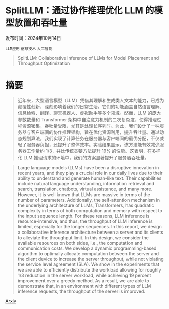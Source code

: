 # SplitLLM：通过协作推理优化 LLM 的模型放置和吞吐量

发布时间：2024年10月14日

`LLM应用` `信息技术` `人工智能`

> SplitLLM: Collaborative Inference of LLMs for Model Placement and Throughput Optimization

# 摘要

> 近年来，大型语言模型（LLM）凭借其理解和生成类人文本的能力，已成为颠覆性创新，深刻影响着我们的日常生活。它们的功能涵盖自然语言理解、信息检索、翻译、聊天机器人、虚拟助手等多个领域。然而，LLM 的庞大参数数量和 Transformer 架构中自注意力机制的二次复杂度，使得推理过程资源密集，吞吐量受限，尤其是处理长序列时。为此，我们设计了一种服务器与客户端间的协作推理架构，旨在优化资源利用，提升吞吐量。通过动态规划算法，我们实现了计算任务在服务器与客户端间的最优分配，不仅减轻了服务器负担，还提升了整体效率。实验结果显示，该方法能有效减少服务器工作量约 1/3，并比传统贪婪方法提升 19% 的性能。这表明，在多样化 LLM 推理请求的环境中，我们的方案显著提升了服务器吞吐量。

> Large language models (LLMs) have been a disruptive innovation in recent years, and they play a crucial role in our daily lives due to their ability to understand and generate human-like text. Their capabilities include natural language understanding, information retrieval and search, translation, chatbots, virtual assistance, and many more. However, it is well known that LLMs are massive in terms of the number of parameters. Additionally, the self-attention mechanism in the underlying architecture of LLMs, Transformers, has quadratic complexity in terms of both computation and memory with respect to the input sequence length. For these reasons, LLM inference is resource-intensive, and thus, the throughput of LLM inference is limited, especially for the longer sequences. In this report, we design a collaborative inference architecture between a server and its clients to alleviate the throughput limit. In this design, we consider the available resources on both sides, i.e., the computation and communication costs. We develop a dynamic programming-based algorithm to optimally allocate computation between the server and the client device to increase the server throughput, while not violating the service level agreement (SLA). We show in the experiments that we are able to efficiently distribute the workload allowing for roughly 1/3 reduction in the server workload, while achieving 19 percent improvement over a greedy method. As a result, we are able to demonstrate that, in an environment with different types of LLM inference requests, the throughput of the server is improved.

[Arxiv](https://arxiv.org/abs/2410.10759)